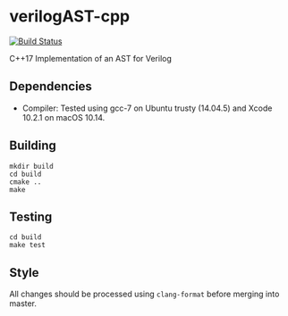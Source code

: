 # verilogAST-cpp
[![Build Status](https://travis-ci.com/leonardt/verilogAST-cpp.svg?branch=master)](https://travis-ci.com/leonardt/verilogAST-cpp)

C++17 Implementation of an AST for Verilog

## Dependencies
* Compiler: Tested using gcc-7 on Ubuntu trusty (14.04.5) and Xcode 10.2.1 on macOS 10.14.

## Building
```
mkdir build
cd build
cmake ..
make
```

## Testing
```
cd build
make test
```

## Style
All changes should be processed using `clang-format` before merging into
master.
